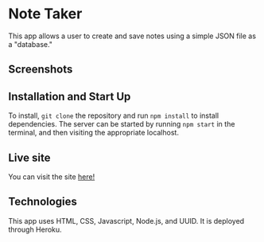 # Note Taker

This app allows a user to create and save notes using a simple JSON file as a "database."

## Screenshots

## Installation and Start Up

To install, `git clone` the repository and run `npm install` to install dependencies.  The server can be started by running `npm start` in the terminal, and then visiting the appropriate localhost.

## Live site

You can visit the site [here!](https://git.heroku.com/note-taker-heroku3.git)

## Technologies

This app uses HTML, CSS, Javascript, Node.js, and UUID. It is deployed through Heroku.
